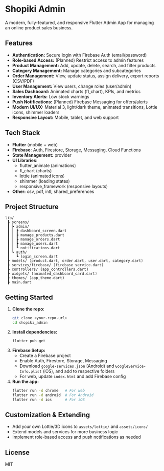 # Shopiki Admin

A modern, fully-featured, and responsive Flutter Admin App for managing an online product sales business.

## Features
- **Authentication:** Secure login with Firebase Auth (email/password)
- **Role-based Access:** (Planned) Restrict access to admin features
- **Product Management:** Add, update, delete, search, and filter products
- **Category Management:** Manage categories and subcategories
- **Order Management:** View, update status, assign delivery, export reports (CSV/PDF)
- **User Management:** View users, change roles (user/admin)
- **Sales Dashboard:** Animated charts (fl_chart), KPIs, and metrics
- **Inventory Alerts:** Low stock warnings
- **Push Notifications:** (Planned) Firebase Messaging for offers/alerts
- **Modern UI/UX:** Material 3, light/dark theme, animated transitions, Lottie icons, shimmer loaders
- **Responsive Layout:** Mobile, tablet, and web support

## Tech Stack
- **Flutter** (mobile + web)
- **Firebase:** Auth, Firestore, Storage, Messaging, Cloud Functions
- **State Management:** provider
- **UI Libraries:**
  - flutter_animate (animations)
  - fl_chart (charts)
  - lottie (animated icons)
  - shimmer (loading states)
  - responsive_framework (responsive layouts)
- **Other:** csv, pdf, intl, shared_preferences

## Project Structure
```
lib/
 ┣ screens/
 ┃ ┣ admin/
 ┃ ┃ ┣ dashboard_screen.dart
 ┃ ┃ ┣ manage_products.dart
 ┃ ┃ ┣ manage_orders.dart
 ┃ ┃ ┣ manage_users.dart
 ┃ ┃ ┗ notifications.dart
 ┃ ┗ auth/
 ┃   ┗ login_screen.dart
 ┣ models/ (product.dart, order.dart, user.dart, category.dart)
 ┣ services/firebase/ (firebase_service.dart)
 ┣ controllers/ (app_controllers.dart)
 ┣ widgets/ (animated_dashboard_card.dart)
 ┣ themes/ (app_theme.dart)
 ┣ main.dart
```

## Getting Started
1. **Clone the repo:**
   ```sh
   git clone <your-repo-url>
   cd shopiki_admin
   ```
2. **Install dependencies:**
   ```sh
   flutter pub get
   ```
3. **Firebase Setup:**
   - Create a Firebase project
   - Enable Auth, Firestore, Storage, Messaging
   - Download `google-services.json` (Android) and `GoogleService-Info.plist` (iOS), and add to respective folders
   - For web, update `index.html` and add Firebase config
4. **Run the app:**
   ```sh
   flutter run -d chrome   # For web
   flutter run -d android  # For Android
   flutter run -d ios      # For iOS
   ```

## Customization & Extending
- Add your own Lottie/3D icons to `assets/lottie/` and `assets/icons/`
- Extend models and services for more business logic
- Implement role-based access and push notifications as needed

## License
MIT
